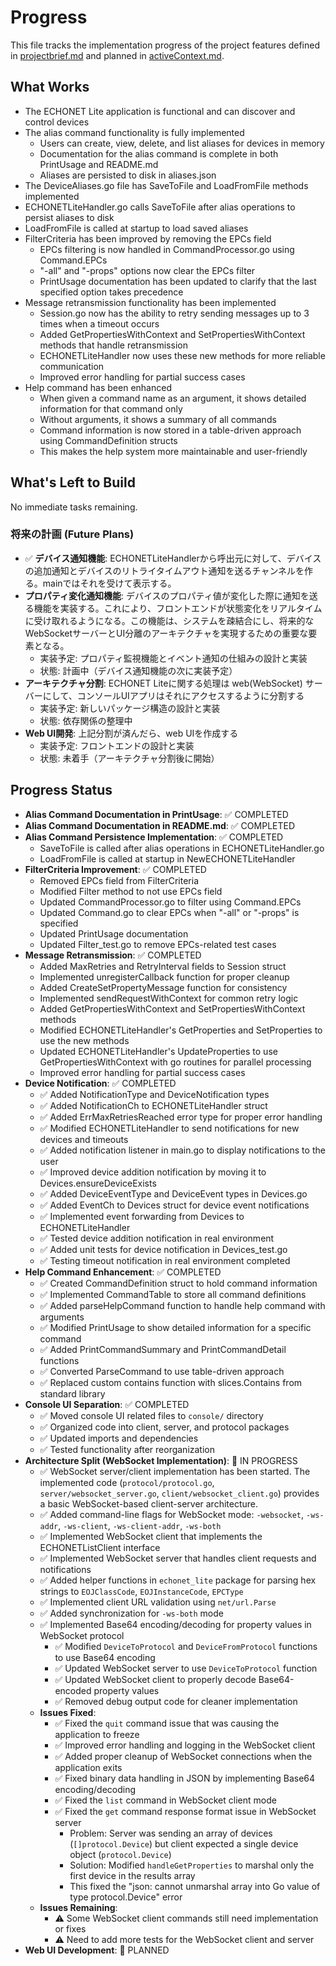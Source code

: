 # Progress

This file tracks the implementation progress of the project features defined in [projectbrief.md](./projectbrief.md) and planned in [activeContext.md](./activeContext.md).

## What Works

- The ECHONET Lite application is functional and can discover and control devices
- The alias command functionality is fully implemented
  - Users can create, view, delete, and list aliases for devices in memory
  - Documentation for the alias command is complete in both PrintUsage and README.md
  - Aliases are persisted to disk in aliases.json
- The DeviceAliases.go file has SaveToFile and LoadFromFile methods implemented
- ECHONETLiteHandler.go calls SaveToFile after alias operations to persist aliases to disk
- LoadFromFile is called at startup to load saved aliases
- FilterCriteria has been improved by removing the EPCs field
  - EPCs filtering is now handled in CommandProcessor.go using Command.EPCs
  - "-all" and "-props" options now clear the EPCs filter
  - PrintUsage documentation has been updated to clarify that the last specified option takes precedence
- Message retransmission functionality has been implemented
  - Session.go now has the ability to retry sending messages up to 3 times when a timeout occurs
  - Added GetPropertiesWithContext and SetPropertiesWithContext methods that handle retransmission
  - ECHONETLiteHandler now uses these new methods for more reliable communication
  - Improved error handling for partial success cases
- Help command has been enhanced
  - When given a command name as an argument, it shows detailed information for that command only
  - Without arguments, it shows a summary of all commands
  - Command information is now stored in a table-driven approach using CommandDefinition structs
  - This makes the help system more maintainable and user-friendly

## What's Left to Build

No immediate tasks remaining.

### 将来の計画 (Future Plans)

- ✅ **デバイス通知機能**: ECHONETLiteHandlerから呼出元に対して、デバイスの追加通知とデバイスのリトライタイムアウト通知を送るチャンネルを作る。mainではそれを受けて表示する。
- **プロパティ変化通知機能**: デバイスのプロパティ値が変化した際に通知を送る機能を実装する。これにより、フロントエンドが状態変化をリアルタイムに受け取れるようになる。この機能は、システムを疎結合にし、将来的なWebSocketサーバーとUI分離のアーキテクチャを実現するための重要な要素となる。
  - 実装予定: プロパティ監視機能とイベント通知の仕組みの設計と実装
  - 状態: 計画中（デバイス通知機能の次に実装予定）
- **アーキテクチャ分割**: ECHONET Liteに関する処理は web(WebSocket) サーバーにして、コンソールUIアプリはそれにアクセスするように分割する
  - 実装予定: 新しいパッケージ構造の設計と実装
  - 状態: 依存関係の整理中
- **Web UI開発**: 上記分割が済んだら、web UIを作成する
  - 実装予定: フロントエンドの設計と実装
  - 状態: 未着手（アーキテクチャ分割後に開始）

## Progress Status

- **Alias Command Documentation in PrintUsage**: ✅ COMPLETED
- **Alias Command Documentation in README.md**: ✅ COMPLETED
- **Alias Command Persistence Implementation**: ✅ COMPLETED
  - SaveToFile is called after alias operations in ECHONETLiteHandler.go
  - LoadFromFile is called at startup in NewECHONETLiteHandler
- **FilterCriteria Improvement**: ✅ COMPLETED
  - Removed EPCs field from FilterCriteria
  - Modified Filter method to not use EPCs field
  - Updated CommandProcessor.go to filter using Command.EPCs
  - Updated Command.go to clear EPCs when "-all" or "-props" is specified
  - Updated PrintUsage documentation
  - Updated Filter_test.go to remove EPCs-related test cases
- **Message Retransmission**: ✅ COMPLETED
  - Added MaxRetries and RetryInterval fields to Session struct
  - Implemented unregisterCallback function for proper cleanup
  - Added CreateSetPropertyMessage function for consistency
  - Implemented sendRequestWithContext for common retry logic
  - Added GetPropertiesWithContext and SetPropertiesWithContext methods
  - Modified ECHONETLiteHandler's GetProperties and SetProperties to use the new methods
  - Updated ECHONETLiteHandler's UpdateProperties to use GetPropertiesWithContext with go routines for parallel processing
  - Improved error handling for partial success cases
- **Device Notification**: ✅ COMPLETED
  - ✅ Added NotificationType and DeviceNotification types
  - ✅ Added NotificationCh to ECHONETLiteHandler struct
  - ✅ Added ErrMaxRetriesReached error type for proper error handling
  - ✅ Modified ECHONETLiteHandler to send notifications for new devices and timeouts
  - ✅ Added notification listener in main.go to display notifications to the user
  - ✅ Improved device addition notification by moving it to Devices.ensureDeviceExists
  - ✅ Added DeviceEventType and DeviceEvent types in Devices.go
  - ✅ Added EventCh to Devices struct for device event notifications
  - ✅ Implemented event forwarding from Devices to ECHONETLiteHandler
  - ✅ Tested device addition notification in real environment
  - ✅ Added unit tests for device notification in Devices_test.go
  - ✅ Testing timeout notification in real environment completed
- **Help Command Enhancement**: ✅ COMPLETED
  - ✅ Created CommandDefinition struct to hold command information
  - ✅ Implemented CommandTable to store all command definitions
  - ✅ Added parseHelpCommand function to handle help command with arguments
  - ✅ Modified PrintUsage to show detailed information for a specific command
  - ✅ Added PrintCommandSummary and PrintCommandDetail functions
  - ✅ Converted ParseCommand to use table-driven approach
  - ✅ Replaced custom contains function with slices.Contains from standard library
- **Console UI Separation**: ✅ COMPLETED
  - ✅ Moved console UI related files to `console/` directory
  - ✅ Organized code into client, server, and protocol packages
  - ✅ Updated imports and dependencies
  - ✅ Tested functionality after reorganization
- **Architecture Split (WebSocket Implementation)**: 🔄 IN PROGRESS
  - ✅ WebSocket server/client implementation has been started. The implemented code (`protocol/protocol.go`, `server/websocket_server.go`, `client/websocket_client.go`) provides a basic WebSocket-based client-server architecture.
  - ✅ Added command-line flags for WebSocket mode: `-websocket`, `-ws-addr`, `-ws-client`, `-ws-client-addr`, `-ws-both`
  - ✅ Implemented WebSocket client that implements the ECHONETListClient interface
  - ✅ Implemented WebSocket server that handles client requests and notifications
  - ✅ Added helper functions in `echonet_lite` package for parsing hex strings to `EOJClassCode`, `EOJInstanceCode`, `EPCType`
  - ✅ Implemented client URL validation using `net/url.Parse`
  - ✅ Added synchronization for `-ws-both` mode
  - ✅ Implemented Base64 encoding/decoding for property values in WebSocket protocol
    - ✅ Modified `DeviceToProtocol` and `DeviceFromProtocol` functions to use Base64 encoding
    - ✅ Updated WebSocket server to use `DeviceToProtocol` function
    - ✅ Updated WebSocket client to properly decode Base64-encoded property values
    - ✅ Removed debug output code for cleaner implementation
  - **Issues Fixed**:
    - ✅ Fixed the `quit` command issue that was causing the application to freeze
    - ✅ Improved error handling and logging in the WebSocket client
    - ✅ Added proper cleanup of WebSocket connections when the application exits
    - ✅ Fixed binary data handling in JSON by implementing Base64 encoding/decoding
    - ✅ Fixed the `list` command in WebSocket client mode
    - ✅ Fixed the `get` command response format issue in WebSocket server
      - Problem: Server was sending an array of devices (`[]protocol.Device`) but client expected a single device object (`protocol.Device`)
      - Solution: Modified `handleGetProperties` to marshal only the first device in the results array
      - This fixed the "json: cannot unmarshal array into Go value of type protocol.Device" error
  - **Issues Remaining**:
    - ⚠️ Some WebSocket client commands still need implementation or fixes
    - ⚠️ Need to add more tests for the WebSocket client and server
- **Web UI Development**: 🔄 PLANNED
